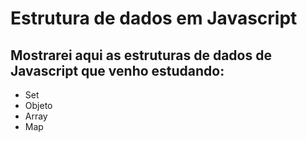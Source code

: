 # Estrutura de dados em Javascript

## Mostrarei aqui as estruturas de dados de Javascript que venho estudando:

* Set
* Objeto
* Array
* Map
